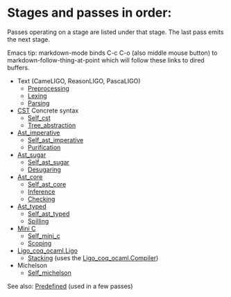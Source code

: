 # Stages and passes in order:

Passes operating on a stage are listed under that stage. The last pass
emits the next stage.

Emacs tip: markdown-mode binds C-c C-o (also middle mouse button) to
markdown-follow-thing-at-point which will follow these links to dired
buffers.

- Text (CameLIGO, ReasonLIGO, PascaLIGO)
  - [Preprocessing](./passes/00-preprocessing)
  - [Lexing](./passes/01-lexing)
  - [Parsing](./passes/02-parsing)
- [CST](./stages/1-cst) Concrete syntax
  - [Self\_cst](./passes/03-self_cst)
  - [Tree\_abstraction](./passes/04-tree_abstraction)
- [Ast\_imperative](./stages/2-ast_imperative)
  - [Self\_ast\_imperative](./passes/05-self_ast_imperative)
  - [Purification](./passes/06-purification)
- [Ast\_sugar](./stages/3-ast_sugar)
  - [Self\_ast\_sugar](./passes/07-self_ast_sugar)
  - [Desugaring](./passes/08-desugaring)
- [Ast\_core](./stages/4-ast_core)
  - [Self\_ast\_core](./passes/09-self_ast_core)
  - [Inference](./passes/09.5-inference)
  - [Checking](./passes/10-checking)
- [Ast\_typed](./stages/5-ast_typed)
  - [Self\_ast\_typed](./passes/11-self_ast_typed)
  - [Spilling](./passes/12-spilling)
- [Mini C](./stages/6-mini_c)
  - [Self\_mini\_c](./passes/13-self_mini_c)
  - [Scoping](./passes/14-scoping)
- [Ligo\_coq\_ocaml.Ligo](./coq/ligo.v)
  - [Stacking](./passes/15-stacking)
    (uses the [Ligo\_coq\_ocaml.Compiler](./coq/compiler.v))
- Michelson
  - [Self\_michelson](./passes/16-self_michelson)

See also: [Predefined](./passes/predefined) (used in a few passes)
